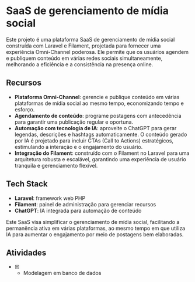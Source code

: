 # SaaS de gerenciamento de mídia social

Este projeto é uma plataforma SaaS de gerenciamento de mídia social construída com Laravel e Filament, projetada para fornecer uma experiência Omni-Channel poderosa. Ele permite que os usuários agendem e publiquem conteúdo em várias redes sociais simultaneamente, melhorando a eficiência e a consistência na presença online.

## Recursos

- **Plataforma Omni-Channel**: gerencie e publique conteúdo em várias plataformas de mídia social ao mesmo tempo, economizando tempo e esforço.
- **Agendamento de conteúdo**: programe postagens com antecedência para garantir uma publicação regular e oportuna.
- **Automação com tecnologia de IA**: aproveite o ChatGPT para gerar legendas, descrições e hashtags automaticamente. O conteúdo gerado por IA é projetado para incluir CTAs (Call to Actions) estratégicos, estimulando a interação e o engajamento do usuário.
- **Integração do Filament**: construído com o Filament no Laravel para uma arquitetura robusta e escalável, garantindo uma experiência de usuário tranquila e gerenciamento flexível.

## Tech Stack

- **Laravel**: framework web PHP
- **Filament**: painel de administração para gerenciar recursos
- **ChatGPT**: IA integrada para automação de conteúdo

Este SaaS visa simplificar o gerenciamento de mídia social, facilitando a permanência ativa em várias plataformas, ao mesmo tempo em que utiliza IA para aumentar o engajamento por meio de postagens bem elaboradas.

## Atividades
- [X] - Modelagem em banco de dados